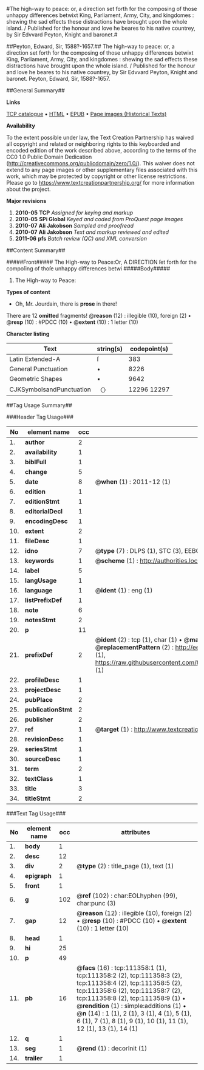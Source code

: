 #The high-way to peace: or, a direction set forth for the composing of those unhappy differences betwixt King, Parliament, Army, City, and kingdomes : shewing the sad effects these distractions have brought upon the whole island. / Published for the honour and love he beares to his native countrey, by Sir Edvvard Peyton, Knight and baronet.#

##Peyton, Edward, Sir, 1588?-1657.##
The high-way to peace: or, a direction set forth for the composing of those unhappy differences betwixt King, Parliament, Army, City, and kingdomes : shewing the sad effects these distractions have brought upon the whole island. / Published for the honour and love he beares to his native countrey, by Sir Edvvard Peyton, Knight and baronet.
Peyton, Edward, Sir, 1588?-1657.

##General Summary##

**Links**

[TCP catalogue](http://www.ota.ox.ac.uk/tcp/)  • 
[HTML](http://tei.it.ox.ac.uk/tcp/Texts-HTML/free/A90/A90636.html)  • 
[EPUB](http://tei.it.ox.ac.uk/tcp/Texts-EPUB/free/A90/A90636.epub) • 
[Page images (Historical Texts)](https://historicaltexts.jisc.ac.uk/eebo-99859286e)

**Availability**

To the extent possible under law, the Text Creation Partnership has waived all copyright and related or neighboring rights to this keyboarded and encoded edition of the work described above, according to the terms of the CC0 1.0 Public Domain Dedication (http://creativecommons.org/publicdomain/zero/1.0/). This waiver does not extend to any page images or other supplementary files associated with this work, which may be protected by copyright or other license restrictions. Please go to https://www.textcreationpartnership.org/ for more information about the project.

**Major revisions**

1. __2010-05__ __TCP__ *Assigned for keying and markup*
1. __2010-05__ __SPi Global__ *Keyed and coded from ProQuest page images*
1. __2010-07__ __Ali Jakobson__ *Sampled and proofread*
1. __2010-07__ __Ali Jakobson__ *Text and markup reviewed and edited*
1. __2011-06__ __pfs__ *Batch review (QC) and XML conversion*

##Content Summary##

#####Front#####
The High-way to Peace:Or, A DIRECTION ſet forth for the compoſing of thoſe unhappy differences betwi
#####Body#####

1. The High-way to Peace:

**Types of content**

  * Oh, Mr. Jourdain, there is **prose** in there!

There are 12 **omitted** fragments! 
 @__reason__ (12) : illegible (10), foreign (2)  •  @__resp__ (10) : #PDCC (10)  •  @__extent__ (10) : 1 letter (10)

**Character listing**


|Text|string(s)|codepoint(s)|
|---|---|---|
|Latin Extended-A|ſ|383|
|General Punctuation|•|8226|
|Geometric Shapes|▪|9642|
|CJKSymbolsandPunctuation|〈〉|12296 12297|

##Tag Usage Summary##

###Header Tag Usage###

|No|element name|occ|attributes|
|---|---|---|---|
|1.|__author__|2||
|2.|__availability__|1||
|3.|__biblFull__|1||
|4.|__change__|5||
|5.|__date__|8| @__when__ (1) : 2011-12 (1)|
|6.|__edition__|1||
|7.|__editionStmt__|1||
|8.|__editorialDecl__|1||
|9.|__encodingDesc__|1||
|10.|__extent__|2||
|11.|__fileDesc__|1||
|12.|__idno__|7| @__type__ (7) : DLPS (1), STC (3), EEBO-CITATION (1), PROQUEST (1), VID (1)|
|13.|__keywords__|1| @__scheme__ (1) : http://authorities.loc.gov/ (1)|
|14.|__label__|5||
|15.|__langUsage__|1||
|16.|__language__|1| @__ident__ (1) : eng (1)|
|17.|__listPrefixDef__|1||
|18.|__note__|6||
|19.|__notesStmt__|2||
|20.|__p__|11||
|21.|__prefixDef__|2| @__ident__ (2) : tcp (1), char (1)  •  @__matchPattern__ (2) : ([0-9\-]+):([0-9IVX]+) (1), (.+) (1)  •  @__replacementPattern__ (2) : http://eebo.chadwyck.com/downloadtiff?vid=$1&page=$2 (1), https://raw.githubusercontent.com/textcreationpartnership/Texts/master/tcpchars.xml#$1 (1)|
|22.|__profileDesc__|1||
|23.|__projectDesc__|1||
|24.|__pubPlace__|2||
|25.|__publicationStmt__|2||
|26.|__publisher__|2||
|27.|__ref__|1| @__target__ (1) : http://www.textcreationpartnership.org/docs/. (1)|
|28.|__revisionDesc__|1||
|29.|__seriesStmt__|1||
|30.|__sourceDesc__|1||
|31.|__term__|2||
|32.|__textClass__|1||
|33.|__title__|3||
|34.|__titleStmt__|2||


###Text Tag Usage###

|No|element name|occ|attributes|
|---|---|---|---|
|1.|__body__|1||
|2.|__desc__|12||
|3.|__div__|2| @__type__ (2) : title_page (1), text (1)|
|4.|__epigraph__|1||
|5.|__front__|1||
|6.|__g__|102| @__ref__ (102) : char:EOLhyphen (99), char:punc (3)|
|7.|__gap__|12| @__reason__ (12) : illegible (10), foreign (2)  •  @__resp__ (10) : #PDCC (10)  •  @__extent__ (10) : 1 letter (10)|
|8.|__head__|1||
|9.|__hi__|25||
|10.|__p__|49||
|11.|__pb__|16| @__facs__ (16) : tcp:111358:1 (1), tcp:111358:2 (2), tcp:111358:3 (2), tcp:111358:4 (2), tcp:111358:5 (2), tcp:111358:6 (2), tcp:111358:7 (2), tcp:111358:8 (2), tcp:111358:9 (1)  •  @__rendition__ (1) : simple:additions (1)  •  @__n__ (14) : 1 (1), 2 (1), 3 (1), 4 (1), 5 (1), 6 (1), 7 (1), 8 (1), 9 (1), 10 (1), 11 (1), 12 (1), 13 (1), 14 (1)|
|12.|__q__|1||
|13.|__seg__|1| @__rend__ (1) : decorInit (1)|
|14.|__trailer__|1||

